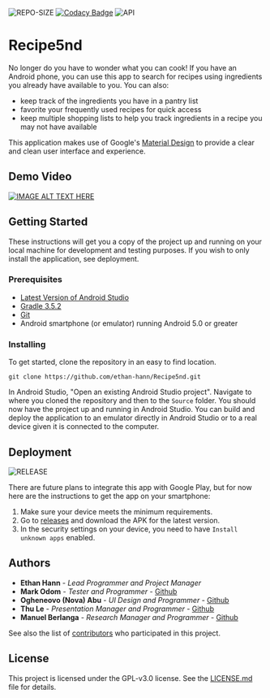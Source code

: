  ![REPO-SIZE](https://img.shields.io/github/repo-size/ethan-hann/Recipe5nd)  [![Codacy Badge](https://api.codacy.com/project/badge/Grade/9e2735a34cd948e3b52dabf454cc4925)](https://www.codacy.com/manual/ethan-hann/Recipe5nd?utm_source=github.com&amp;utm_medium=referral&amp;utm_content=ethan-hann/Recipe5nd&amp;utm_campaign=Badge_Grade)  ![API](https://img.shields.io/badge/API-21%2B-brightgreen.svg?style=flat)

# Recipe5nd
No longer do you have to wonder what you can cook! If you have an Android phone, you can use this app to search for recipes using ingredients you already have available to you. You can also:
* keep track of the ingredients you have in a pantry list
* favorite your frequently used recipes for quick access
* keep multiple shopping lists to help you track ingredients in a recipe you may not have available

This application makes use of Google's [Material Design](https://material.io/) to provide a clear and clean user interface and experience.

## Demo Video
[![IMAGE ALT TEXT HERE](https://i.imgur.com/U1p74mU.png)](https://www.youtube.com/watch?v=9o17MB7_JBU)

## Getting Started
These instructions will get you a copy of the project up and running on your local machine for development and testing purposes. If you wish to only install the application, see deployment.

### Prerequisites
* [Latest Version of Android Studio](https://developer.android.com/studio/)
* [Gradle 3.5.2](https://gradle.org/releases/)
* [Git](https://git-scm.com/)
* Android smartphone (or emulator) running Android 5.0 or greater

### Installing
To get started, clone the repository in an easy to find location.
```
git clone https://github.com/ethan-hann/Recipe5nd.git
```

In Android Studio, "Open an existing Android Studio project".
Navigate to where you cloned the repository and then to the ```Source``` folder.
You should now have the project up and running in Android Studio.
You can build and deploy the application to an emulator directly in Android Studio or to a real device given it is connected to the computer.

## Deployment
![RELEASE](https://img.shields.io/github/v/release/ethan-hann/Recipe5nd?include_prereleases)

There are future plans to integrate this app with Google Play, but for now here are the instructions to get the app on your smartphone:

1. Make sure your device meets the minimum requirements.
2. Go to [releases](https://github.com/ethan-hann/Recipe5nd/releases) and download the APK for the latest version.
3. In the security settings on your device, you need to have ```Install unknown apps``` enabled.

## Authors
* **Ethan Hann** - *Lead Programmer and Project Manager*
* **Mark Odom** - *Tester and Programmer* - [Github](https://github.com/wtfmark)
* **Ogheneovo (Nova) Abu** - *UI Design and Programmer* - [Github](https://github.com/novamapp)
* **Thu Le** - *Presentation Manager and Programmer* - [Github](https://github.com/cf93)
* **Manuel Berlanga** - *Research Manager and Programmer* - [Github](https://github.com/manuel113)

See also the list of [contributors](https://github.com/ethan-hann/Recipe5nd/graphs/contributors) who participated in this project.

## License
This project is licensed under the GPL-v3.0 license. See the [LICENSE.md](LICENSE) file for details.
